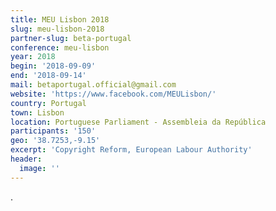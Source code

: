 ```yaml
---
title: MEU Lisbon 2018
slug: meu-lisbon-2018
partner-slug: beta-portugal
conference: meu-lisbon
year: 2018
begin: '2018-09-09'
end: '2018-09-14'
mail: betaportugal.official@gmail.com
website: 'https://www.facebook.com/MEULisbon/'
country: Portugal
town: Lisbon
location: Portuguese Parliament - Assembleia da República
participants: '150'
geo: '38.7253,-9.15'
excerpt: 'Copyright Reform, European Labour Authority'
header:
  image: ''
---
```

.
